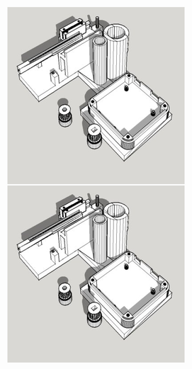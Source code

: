 ![alt-text-1](/headfixed_mouse_portable_lickometer/Image1.jpg "lickometer") ![alt-text-1](/headfixed_mouse_portable_lickometer/Image1.jpg "title-1")